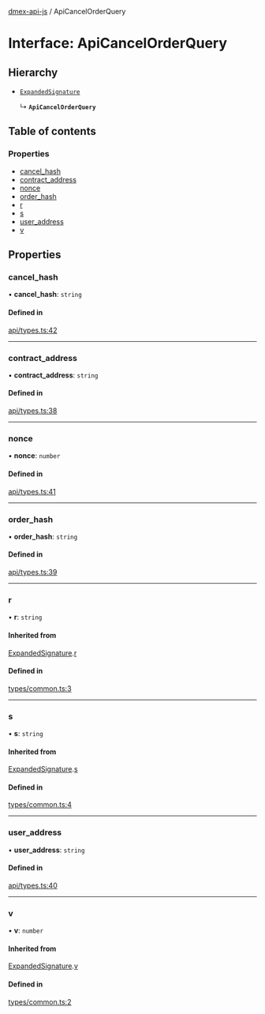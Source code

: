[dmex-api-js](../README.md) / ApiCancelOrderQuery

# Interface: ApiCancelOrderQuery

## Hierarchy

- [`ExpandedSignature`](ExpandedSignature.md)

  ↳ **`ApiCancelOrderQuery`**

## Table of contents

### Properties

- [cancel\_hash](ApiCancelOrderQuery.md#cancel_hash)
- [contract\_address](ApiCancelOrderQuery.md#contract_address)
- [nonce](ApiCancelOrderQuery.md#nonce)
- [order\_hash](ApiCancelOrderQuery.md#order_hash)
- [r](ApiCancelOrderQuery.md#r)
- [s](ApiCancelOrderQuery.md#s)
- [user\_address](ApiCancelOrderQuery.md#user_address)
- [v](ApiCancelOrderQuery.md#v)

## Properties

### cancel\_hash

• **cancel\_hash**: `string`

#### Defined in

[api/types.ts:42](https://github.com/dmex-app/node-api-js/blob/9394cf2/src/api/types.ts#L42)

___

### contract\_address

• **contract\_address**: `string`

#### Defined in

[api/types.ts:38](https://github.com/dmex-app/node-api-js/blob/9394cf2/src/api/types.ts#L38)

___

### nonce

• **nonce**: `number`

#### Defined in

[api/types.ts:41](https://github.com/dmex-app/node-api-js/blob/9394cf2/src/api/types.ts#L41)

___

### order\_hash

• **order\_hash**: `string`

#### Defined in

[api/types.ts:39](https://github.com/dmex-app/node-api-js/blob/9394cf2/src/api/types.ts#L39)

___

### r

• **r**: `string`

#### Inherited from

[ExpandedSignature](ExpandedSignature.md).[r](ExpandedSignature.md#r)

#### Defined in

[types/common.ts:3](https://github.com/dmex-app/node-api-js/blob/9394cf2/src/types/common.ts#L3)

___

### s

• **s**: `string`

#### Inherited from

[ExpandedSignature](ExpandedSignature.md).[s](ExpandedSignature.md#s)

#### Defined in

[types/common.ts:4](https://github.com/dmex-app/node-api-js/blob/9394cf2/src/types/common.ts#L4)

___

### user\_address

• **user\_address**: `string`

#### Defined in

[api/types.ts:40](https://github.com/dmex-app/node-api-js/blob/9394cf2/src/api/types.ts#L40)

___

### v

• **v**: `number`

#### Inherited from

[ExpandedSignature](ExpandedSignature.md).[v](ExpandedSignature.md#v)

#### Defined in

[types/common.ts:2](https://github.com/dmex-app/node-api-js/blob/9394cf2/src/types/common.ts#L2)
